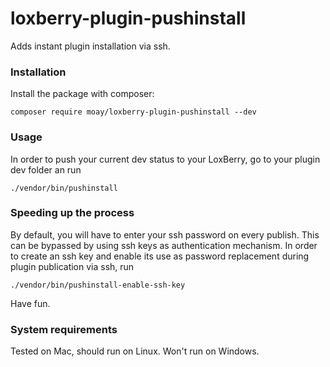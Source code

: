# loxberry-plugin-pushinstall

Adds instant plugin installation via ssh.

### Installation

Install the package with composer:

```
composer require moay/loxberry-plugin-pushinstall --dev
```

### Usage

In order to push your current dev status to your LoxBerry, go to your plugin dev folder an run

```
./vendor/bin/pushinstall
```

### Speeding up the process

By default, you will have to enter your ssh password on every publish. This can be bypassed by using
ssh keys as authentication mechanism. In order to create an ssh key and enable its use as password
replacement during plugin publication via ssh, run

```
./vendor/bin/pushinstall-enable-ssh-key
```

Have fun. 

### System requirements

Tested on Mac, should run on Linux. Won't run on Windows.
